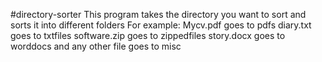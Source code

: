 #directory-sorter
This program takes the directory you want to sort and sorts it into different folders
For example:
Mycv.pdf goes to pdfs
diary.txt goes to txtfiles
software.zip goes to zippedfiles
story.docx goes to worddocs
and any other file goes to misc
